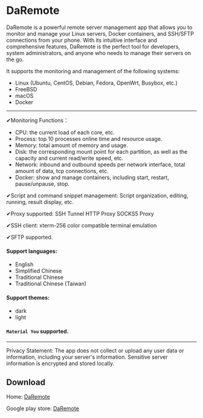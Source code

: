 # DaRemote

DaRemote is a powerful remote server management app that allows you to monitor and manage your Linux servers, Docker containers, and SSH/SFTP connections from your phone. With its intuitive interface and comprehensive features, DaRemote is the perfect tool for developers, system administrators, and anyone who needs to manage their servers on the go.

It supports the monitoring and management of the following systems:
* Linux (Ubuntu, CentOS, Debian, Fedora, OpenWrt, Busybox, etc.)
* FreeBSD
* macOS
* Docker

---
✔Monitoring Functions：
* CPU: the current load of each core, etc.
* Process: top 10 processes online time and resource usage.
* Memory: total amount of memory and usage.
* Disk: the corresponding mount point for each partition, as well as the capacity and current read/write speed, etc.
* Network: inbound and outbound speeds per network interface, total amount of data, tcp connections, etc.
* Docker: show and manage containers, including start, restart, pause/unpause, stop.

✔Script and command snippet management:
Script organization, editing, running, result display, etc.

✔Proxy supported:
SSH Tunnel
HTTP Proxy
SOCKS5 Proxy

✔SSH client:
xterm-256 color compatible terminal emulation

✔SFTP supported.

#### Support languages: 
* English
* Simplified Chinese
* Traditional Chinese
* Traditional Chinese (Taiwan)

#### Support themes: 
* dark
* light

#### `Material You` supported.
---
Privacy Statement:
The app does not collect or upload any user data or information, including your server's information. Sensitive server information is encrypted and stored locally.

## Download

Home: [DaRemote](https://daremote.deskangle.com)

Google play store: [DaRemote](https://play.google.com/store/apps/details?id=com.deskangel.daremote)

